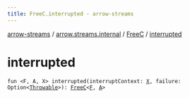 ```yaml
---
title: FreeC.interrupted - arrow-streams
---
```


[arrow-streams](../../index.html) / [arrow.streams.internal](../index.html) / [FreeC](index.html) / [interrupted](./interrupted.html)

# interrupted

`fun <F, A, X> interrupted(interruptContext: `[`X`](interrupted.html#X)`, failure: Option<`[`Throwable`](https://kotlinlang.org/api/latest/jvm/stdlib/kotlin/-throwable/index.html)`>): `[`FreeC`](index.html)`<`[`F`](interrupted.html#F)`, `[`A`](interrupted.html#A)`>`